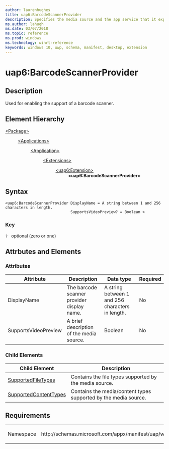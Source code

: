 ```yaml
---
author: laurenhughes
title: uap6:BarcodeScannerProvider
description: Specifies the media source and the app service that it exposes.
ms.author: lahugh
ms.date: 03/07/2018
ms.topic: reference
ms.prod: windows
ms.technology: winrt-reference
keywords: windows 10, uwp, schema, manifest, desktop, extension 
---
```


# uap6:BarcodeScannerProvider

## Description
Used for enabling the support of a barcode scanner.

## Element Hierarchy
<dl>
<dt><a href="element-package.md">&lt;Package&gt;</a></dt>
<dd>
<dl>
<dt><a href="element-applications.md">&lt;Applications&gt;</a></dt>
<dd>
<dl>
<dt><a href="element-application.md">&lt;Application&gt;</a></dt>
<dd>
<dl>
<dt><a href="element-1-extensions.md">&lt;Extensions&gt;</a></dt>
<dd>
<dl>
<dt><a href="element-uap6-extension.md">&lt;uap6:Extension&gt;</a></dt>
<dd><b>&lt;uap6:BarcodeScannerProvider&gt;</b></dd>
</dl>
</dd>
</dl>
</dd>
</dl>
</dd>
</dl>
</dd>
</dl>

## Syntax
```syntax
<uap6:BarcodeScannerProvider DisplayName = A string between 1 and 256 characters in length.
                             SupportsVideoPreview? = Boolean >
```

### Key
`?`   optional (zero or one)

## Attrbutes and Elements

### Attributes
| Attribute | Description | Data type | Required |
|-----------|-------------|-----------|----------|
| DisplayName | The barcode scanner provider display name. | A string between 1 and 256 characters in length. | No |
| SupportsVideoPreview | A brief description of the media source. | Boolean | No |

### Child Elements

| Child Element | Description |
|---------------|-------------|
| [SupportedFileTypes](element-uap5-SupportedFileTypes.md) | Contains the file types supported by the media source. |
| [SupportedContentTypes](element-uap5-SupportedContentTypes.md) | Contains the media/content types supported by the media source. |



## Requirements

<table>
<colgroup>
<col width="50%" />
<col width="50%" />
</colgroup>
<tbody>
<tr class="odd">
<td><p>Namespace</p></td>
<td><p>http://schemas.microsoft.com/appx/manifest/uap/windows10/6</p></td>
</tr>
</tbody>
</table>